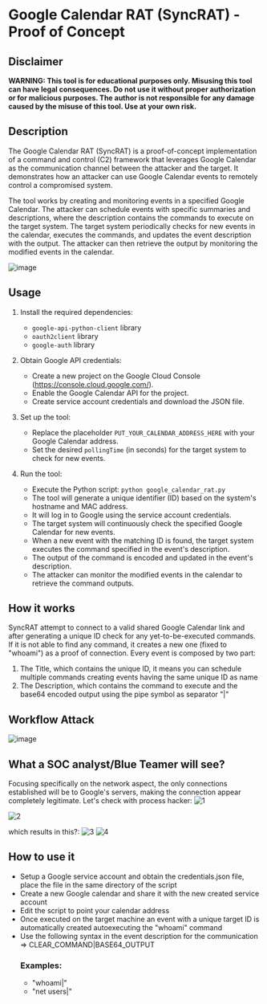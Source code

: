 # Google Calendar RAT (SyncRAT) - Proof of Concept

## Disclaimer
**WARNING: This tool is for educational purposes only. Misusing this tool can have legal consequences. Do not use it without proper authorization or for malicious purposes. The author is not responsible for any damage caused by the misuse of this tool. Use at your own risk.**

## Description
The Google Calendar RAT (SyncRAT) is a proof-of-concept implementation of a command and control (C2) framework that leverages Google Calendar as the communication channel between the attacker and the target. It demonstrates how an attacker can use Google Calendar events to remotely control a compromised system.

The tool works by creating and monitoring events in a specified Google Calendar. The attacker can schedule events with specific summaries and descriptions, where the description contains the commands to execute on the target system. The target system periodically checks for new events in the calendar, executes the commands, and updates the event description with the output. The attacker can then retrieve the output by monitoring the modified events in the calendar.

![image](https://github.com/Malwareman007/SyncRAT/assets/86009160/c53071b0-7ff6-4e8d-a1b6-4e551201604d)


## Usage
1. Install the required dependencies:
   - `google-api-python-client` library
   - `oauth2client` library
   - `google-auth` library
2. Obtain Google API credentials:
   - Create a new project on the Google Cloud Console (https://console.cloud.google.com/).
   - Enable the Google Calendar API for the project.
   - Create service account credentials and download the JSON file.

3. Set up the tool:
   - Replace the placeholder `PUT_YOUR_CALENDAR_ADDRESS_HERE` with your Google Calendar address.
   - Set the desired `pollingTime` (in seconds) for the target system to check for new events.

4. Run the tool:
   - Execute the Python script: `python google_calendar_rat.py`
   - The tool will generate a unique identifier (ID) based on the system's hostname and MAC address.
   - It will log in to Google using the service account credentials.
   - The target system will continuously check the specified Google Calendar for new events.
   - When a new event with the matching ID is found, the target system executes the command specified in the event's description.
   - The output of the command is encoded and updated in the event's description.
   - The attacker can monitor the modified events in the calendar to retrieve the command outputs.

## How it works
SyncRAT attempt to connect to a valid shared Google Calendar link and after generating a unique ID check for any yet-to-be-executed commands.
If it is not able to find any command, it creates a new one (fixed to "whoami") as a proof of connection.
Every event is composed by two part:
1. The Title, which contains the unique ID, it means you can schedule multiple commands creating events having the same unique ID as name
2. The Description, which contains the command to execute and the base64 encoded output using the pipe symbol as separator "|"

## Workflow Attack

![image](https://github.com/Malwareman007/SyncRAT/assets/86009160/ccdaddd1-68e7-439c-b7d6-f40d6b064dcb)


## What a SOC analyst/Blue Teamer will see?
Focusing specifically on the network aspect, the only connections established will be to Google's servers, making the connection appear completely legitimate.
Let's check with process hacker:
![1](https://github.com/Malwareman007/SyncRAT/assets/86009160/ae1978fa-5f5b-488d-b828-bbacdc94d79e)

![2](https://github.com/Malwareman007/SyncRAT/assets/86009160/081ba24e-11b1-4655-802f-67c48d4e141d)

which results in this?:
![3](https://github.com/Malwareman007/SyncRAT/assets/86009160/a5a5a4b1-51db-4efe-94be-8de4d001b189)
![4](https://github.com/Malwareman007/SyncRAT/assets/86009160/f08af64b-09bd-4643-9833-d8470503f95b)



## How to use it
- Setup a Google service account and obtain the credentials.json file, place the file in the same directory of the script
- Create a new Google calendar and share it with the new created service account
- Edit the script to point your calendar address
- Once executed on the target machine an event with a unique target ID is automatically created autoexecuting the "whoami" command
- Use the following syntax in the event description for the communication =>   CLEAR_COMMAND|BASE64_OUTPUT
  ### Examples:
  - "whoami|"
  - "net users|"
